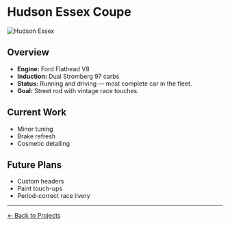 # Hudson Essex Coupe

![Hudson Essex](../assets/images/hudson.jpg)

## Overview
- **Engine:** Ford Flathead V8
- **Induction:** Dual Stromberg 97 carbs
- **Status:** Running and driving — most complete car in the fleet.
- **Goal:** Street rod with vintage race touches.

## Current Work
- Minor tuning
- Brake refresh
- Cosmetic detailing

## Future Plans
- Custom headers
- Paint touch-ups
- Period-correct race livery

---
[← Back to Projects](../index.md)